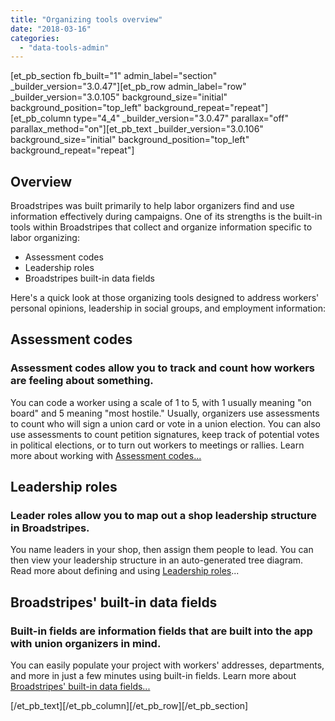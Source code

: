 ```yaml
---
title: "Organizing tools overview"
date: "2018-03-16"
categories: 
  - "data-tools-admin"
---
```


\[et\_pb\_section fb\_built="1" admin\_label="section" \_builder\_version="3.0.47"\]\[et\_pb\_row admin\_label="row" \_builder\_version="3.0.105" background\_size="initial" background\_position="top\_left" background\_repeat="repeat"\]\[et\_pb\_column type="4\_4" \_builder\_version="3.0.47" parallax="off" parallax\_method="on"\]\[et\_pb\_text \_builder\_version="3.0.106" background\_size="initial" background\_position="top\_left" background\_repeat="repeat"\]

## Overview

Broadstripes was built primarily to help labor organizers find and use information effectively during campaigns. One of its strengths is the built-in tools within Broadstripes that collect and organize information specific to labor organizing:

- Assessment codes
- Leadership roles
- Broadstripes built-in data fields

Here's a quick look at those organizing tools designed to address workers' personal opinions, leadership in social groups, and employment information:

## **Assessment codes** 

### Assessment codes allow you to track and count how workers are feeling about something.

You can code a worker using a scale of 1 to 5, with 1 usually meaning "on board" and 5 meaning "most hostile." Usually, organizers use assessments to count who will sign a union card or vote in a union election. You can also use assessments to count petition signatures, keep track of potential votes in political elections, or to turn out workers to meetings or rallies. Learn more about working with [Assessment codes...](../assessment-codes/)

## **Leadership roles**

### Leader roles allow you to map out a shop leadership structure in Broadstripes.

You name leaders in your shop, then assign them people to lead. You can then view your leadership structure in an auto-generated tree diagram. Read more about defining and using [Leadership roles](../leadership-roles/)...

## **Broadstripes' built-in data fields**

### Built-in fields are information fields that are built into the app with union organizers in mind.

You can easily populate your project with workers' addresses, departments, and more in just a few minutes using built-in fields. Learn more about [Broadstripes' built-in data fields...](../built-in-data/)

\[/et\_pb\_text\]\[/et\_pb\_column\]\[/et\_pb\_row\]\[/et\_pb\_section\]
